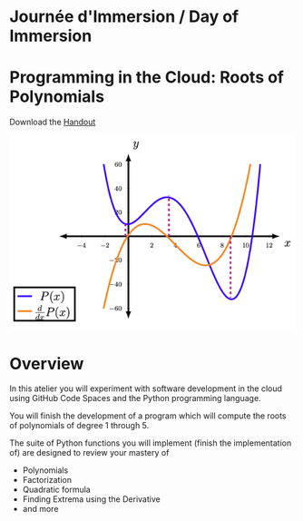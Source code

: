 # Journée d'Immersion / Day of Immersion

# Programming in the Cloud: Roots of Polynomials
Download the [Handout](polynomials.pdf)

![Quartic](doc/image/quartic-roots.png)

# Overview

In this atelier you will experiment with software development
in the cloud using GitHub Code Spaces and the Python programming language.

You will finish the development of a program which will compute the
roots of polynomials of degree 1 through 5.

The suite of Python functions you will implement (finish the
implementation of) are designed to review your mastery of

   - Polynomials
   - Factorization
   - Quadratic formula
   - Finding Extrema using the Derivative
   - and more


